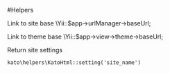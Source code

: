 #Helpers

Link to site base
    \Yii::$app->urlManager->baseUrl;

Link to theme base
    \Yii::$app->view->theme->baseUrl;

Return site settings

    kato\helpers\KatoHtml::setting('site_name')
